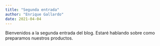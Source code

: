 ```yaml
---
title: "Segunda entrada"
author: "Enrique Gallardo"
date: 2021-04-04
---
```


Bienvenidos a la segunda entrada del blog. Estaré hablando sobre como preparamos nuestros productos.